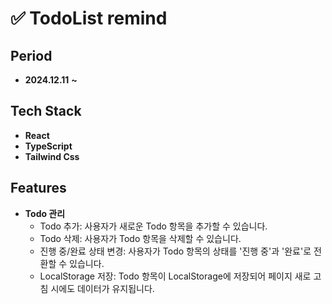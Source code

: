 # ✅ TodoList remind

## Period
  - **2024.12.11** **~**

## Tech Stack
  - **React**
  - **TypeScript**
  - **Tailwind Css**

## Features
  - **Todo 관리**
     - Todo 추가: 사용자가 새로운 Todo 항목을 추가할 수 있습니다.
     - Todo 삭제: 사용자가 Todo 항목을 삭제할 수 있습니다.
     - 진행 중/완료 상태 변경: 사용자가 Todo 항목의 상태를 '진행 중'과 '완료'로 전환할 수 있습니다.
     - LocalStorage 저장: Todo 항목이 LocalStorage에 저장되어 페이지 새로 고침 시에도 데이터가 유지됩니다.
